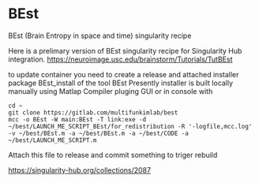 # BEst
BEst (Brain Entropy in space and time) singularity recipe

Here is a prelimary version of BEst singularity recipe for Singularity Hub integration.
https://neuroimage.usc.edu/brainstorm/Tutorials/TutBEst


to update container you need to create a release and attached installer package BEst_install of the tool BEst
Presently installer is built locally manually using Matlap Compiler pluging GUI or in console with
 
~~~~shell 
cd ~
git clone https://gitlab.com/multifunkimlab/best 
mcc -o BEst -W main:BEst -T link:exe -d ~/best/LAUNCH_ME_SCRIPT_BEst/for_redistribution -R '-logfile,mcc.log' -v ~/best/BEst.m -a ~/best/BEst.m -a ~/best/CODE -a ~/best/LAUNCH_ME_SCRIPT.m 
~~~~

Attach this file to release and commit something to triger rebuild

https://singularity-hub.org/collections/2087
